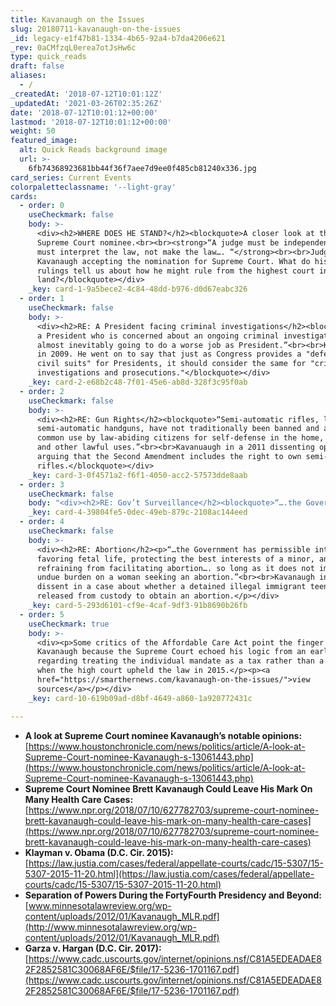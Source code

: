 ```yaml
---
title: Kavanaugh on the Issues
slug: 20180711-kavanaugh-on-the-issues
_id: legacy-e1f47b81-1334-4b65-92a4-b7da4206e621
_rev: 0aCMfzqL0erea7otJsHw6c
type: quick_reads
draft: false
aliases:
  - /
_createdAt: '2018-07-12T10:01:12Z'
_updatedAt: '2021-03-26T02:35:26Z'
date: '2018-07-12T10:01:12+00:00'
lastmod: '2018-07-12T10:01:12+00:00'
weight: 50
featured_image:
  alt: Quick Reads background image
  url: >-
    6fb74368923681bb44f36f7aee7d9ee0f485cb81240x336.jpg
card_series: Current Events
colorpaletteclassname: '--light-gray'
cards:
  - order: 0
    useCheckmark: false
    body: >-
      <div><h2>WHERE DOES HE STAND?</h2><blockquote>A closer look at the next
      Supreme Court nominee.<br><br><strong>“A judge must be independent and
      must interpret the law, not make the law…. “</strong><br><br>Judge Brett
      Kavanaugh accepting the nomination for Supreme Court. What do his past
      rulings tell us about how he might rule from the highest court in the
      land?</blockquote></div>
    _key: card-1-9a5bece2-4c84-48dd-b976-d0d67eabc326
  - order: 1
    useCheckmark: false
    body: >-
      <div><h2>RE: A President facing criminal investigations</h2><blockquote>“…
      a President who is concerned about an ongoing criminal investigation is
      almost inevitably going to do a worse job as President.”<br><br>Kavanaugh
      in 2009. He went on to say that just as Congress provides a "deferral of
      civil suits" for Presidents, it should consider the same for "criminal
      investigations and prosecutions."</blockquote></div>
    _key: card-2-e68b2c48-7f01-45e6-ab8d-328f3c95f0ab
  - order: 2
    useCheckmark: false
    body: >-
      <div><h2>RE: Gun Rights</h2><blockquote>“Semi-automatic rifles, like
      semi-automatic handguns, have not traditionally been banned and are in
      common use by law-abiding citizens for self-defense in the home, hunting,
      and other lawful uses.”<br><br>Kavanuaugh in a 2011 dissenting opinion
      arguing that the Second Amendment includes the right to own semi-automatic
      rifles.</blockquote></div>
    _key: card-3-0f4571a2-f6f1-4050-acc2-57573dde8aab
  - order: 3
    useCheckmark: false
    body: "<div><h2>RE: Gov’t Surveillance</h2><blockquote>“….the Government’s metadata collection program is entirely consistent with the Fourth Amendment.”<br><br><br>Kavanaugh in a 2015 ruling on the National Security Agency’s collection of phone records. He went on to say that the Government’s program for bulk collection of 2 telephony metadata serves a critically important special need a\x13 preventing terrorist attacks on the United States.</blockquote></div>"
    _key: card-4-39804fe5-0dec-49eb-879c-2108ac144eed
  - order: 4
    useCheckmark: false
    body: >-
      <div><h2>RE: Abortion</h2><p>“…the Government has permissible interests in
      favoring fetal life, protecting the best interests of a minor, and
      refraining from facilitating abortion…. so long as it does not impose an
      undue burden on a woman seeking an abortion.”<br><br>Kavanaugh in a 2017
      dissent in a case about whether a detained illegal immigrant teen could be
      released from custody to obtain an abortion.</p></div>
    _key: card-5-293d6101-cf9e-4caf-9df3-91b8690b26fb
  - order: 5
    useCheckmark: true
    body: >-
      <div><p>Some critics of the Affordable Care Act point the finger at
      Kavanaugh because the Supreme Court echoed his logic from an earlier case
      regarding treating the individual mandate as a tax rather than a penalty
      when the high court upheld the law in 2015.</p><p><a
      href="https://smarthernews.com/kavanaugh-on-the-issues/">view
      sources</a></p></div>
    _key: card-10-619b09ad-d8bf-4649-a860-1a920772431c

---
```

* **A look at Supreme Court nominee Kavanaugh’s notable opinions:** [https://www.houstonchronicle.com/news/politics/article/A-look-at-Supreme-Court-nominee-Kavanaugh-s-13061443.php](https://www.houstonchronicle.com/news/politics/article/A-look-at-Supreme-Court-nominee-Kavanaugh-s-13061443.php)
* **Supreme Court Nominee Brett Kavanaugh Could Leave His Mark On Many Health Care Cases:** [https://www.npr.org/2018/07/10/627782703/supreme-court-nominee-brett-kavanaugh-could-leave-his-mark-on-many-health-care-cases](https://www.npr.org/2018/07/10/627782703/supreme-court-nominee-brett-kavanaugh-could-leave-his-mark-on-many-health-care-cases)
* **Klayman v. Obama (D.C. Cir. 2015):** [https://law.justia.com/cases/federal/appellate-courts/cadc/15-5307/15-5307-2015-11-20.html](https://law.justia.com/cases/federal/appellate-courts/cadc/15-5307/15-5307-2015-11-20.html)
* **Separation of Powers During the FortyFourth Presidency and Beyond:** [www.minnesotalawreview.org/wp-content/uploads/2012/01/Kavanaugh_MLR.pdf](http://www.minnesotalawreview.org/wp-content/uploads/2012/01/Kavanaugh_MLR.pdf)
* **Garza v. Hargan (D.C. Cir. 2017):** [https://www.cadc.uscourts.gov/internet/opinions.nsf/C81A5EDEADAE82F2852581C30068AF6E/$file/17-5236-1701167.pdf](https://www.cadc.uscourts.gov/internet/opinions.nsf/C81A5EDEADAE82F2852581C30068AF6E/$file/17-5236-1701167.pdf)